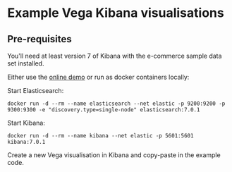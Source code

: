 # Example Vega Kibana visualisations

## Pre-requisites

You'll need at least version 7 of Kibana with the e-commerce sample data set installed. 

Either use the [online demo](https://demo.elastic.co/) or run as docker containers locally:

Start Elasticsearch:

`docker run -d --rm --name elasticsearch --net elastic -p 9200:9200 -p 9300:9300 -e "discovery.type=single-node" elasticsearch:7.0.1`

Start Kibana:

`docker run -d --rm --name kibana --net elastic -p 5601:5601 kibana:7.0.1`

Create a new Vega visualisation in Kibana and copy-paste in the example code.
